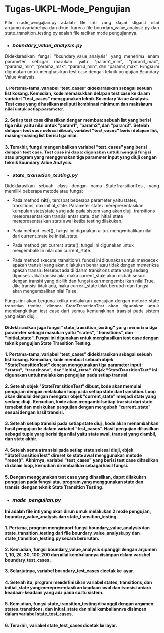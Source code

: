 # Tugas-UKPL-Mode_Pengujian

<div style="text-align: justify">
    File mode_pengujian.py adalah file inti yang dapat diganti nilai argumen/variabelnya dan dirun, karena file boundary_value_analysis.py dan state_transition_testing.py adalah file racikan mode pengujiannya.
</div>


+ ### ***boundary_value_analysis.py***
<div style="text-align: justify">
    Dideklarasikan fungsi "boundary_value_analysis" yang menerima enam parameter sebagai masukan yaitu "param1_min", "param1_max", "param2_min", "param2_max", "param3_min", dan "param3_max". Fungsi ini digunakan untuk menghasilkan test case dengan teknik pengujian Boundary Value Analysis.
</div>

#### 1. Pertama-tama, variabel "test_cases" dideklarasikan sebagai sebuah list kosong. Kemudian, kode memasukkan delapan test case ke dalam variabel "test_cases" menggunakan teknik Boundary Value Analysis. Test case yang dihasilkan meliputi kombinasi minimum dan maksimum nilai untuk setiap parameter.

#### 2. Setiap test case dihasilkan dengan membuat sebuah list yang berisi tiga nilai yaitu nilai untuk "param1", "param2", dan "param3". Setelah delapan test case selesai dibuat, variabel "test_cases" berisi delapan list, masing-masing list berisi tiga nilai.

#### 3. Terakhir, fungsi mengembalikan variabel "test_cases" yang berisi delapan test case. Test case ini dapat digunakan untuk menguji fungsi atau program yang menggunakan tiga parameter input yang diuji dengan teknik Boundary Value Analysis.


+ ### ***state_transition_testing.py***
<div style="text-align: justify">
    Dideklarasikan sebuah class dengan nama StateTransitionTest, yang memiliki beberapa metode atau fungsi:
</div>

- Pada method __init__(), terdapat beberapa parameter yaitu states, transitions, dan initial_state. Parameter states merepresentasikan kumpulan state/state yang ada pada sistem yang akan diuji, transitions merepresentasikan transisi antar state, dan initial_state merepresentasikan state awal ketika testing dilakukan.

- Pada method reset(), fungsi ini digunakan untuk mengembalikan nilai dari current_state ke initial_state.

- Pada method get_current_state(), fungsi ini digunakan untuk mengembalikan nilai dari current_state.

- Pada method execute_transition(), fungsi ini digunakan untuk mengecek apakah transisi yang akan dilakukan benar atau tidak dengan memeriksa apakah transisi tersebut ada di dalam transitions state yang sedang diproses. Jika transisi ada, maka current_state akan diubah sesuai dengan transisi yang dipilih dan fungsi akan mengembalikan nilai True. Jika transisi tidak ada, maka current_state tidak berubah dan fungsi akan mengembalikan nilai False.

<div style="text-align: justify">
Fungsi ini akan berguna ketika melakukan pengujian dengan metode state transition testing, dimana StateTransitionTest akan digunakan untuk membangkitkan test case dari semua kemungkinan transisi pada sistem yang akan diuji.
</div>


#### Dideklarasikan juga fungsi "state_transition_testing" yang menerima tiga parameter sebagai masukan yaitu "states", "transitions", dan "initial_state". Fungsi ini digunakan untuk menghasilkan test case dengan teknik pengujian State Transition Testing.

#### 1. Pertama-tama, variabel "test_cases" dideklarasikan sebagai sebuah list kosong. Kemudian, kode membuat sebuah objek "StateTransitionTest" dengan menggunakan tiga parameter input: "states", "transitions", dan "initial_state". Objek "StateTransitionTest" ini digunakan untuk melakukan pengujian pada setiap transisi.

#### 2. Setelah objek "StateTransitionTest" dibuat, kode akan memulai pengujian dengan melakukan loop pada setiap state dan transition. Loop akan dimulai dengan mengatur objek "current_state" menjadi state yang sedang diuji. Kemudian, kode akan mengambil setiap transisi dari state tersebut dan melakukan pengujian dengan mengubah "current_state" sesuai dengan hasil transisi.

#### 3. Setelah setiap transisi pada setiap state diuji, kode akan menambahkan hasil pengujian ke dalam variabel "test_cases". Hasil pengujian dihasilkan sebagai tuple yang berisi tiga nilai yaitu state awal, transisi yang diambil, dan state akhir.

#### 4. Setelah semua transisi pada setiap state selesai diuji, objek "StateTransitionTest" direset ke state awal menggunakan metode "reset()". Akhirnya, variabel "test_cases" yang berisi test case dihasilkan di dalam loop, kemudian dikembalikan sebagai hasil fungsi.

#### 5. Dengan menggunakan test case yang dihasilkan, dapat dilakukan pengujian pada fungsi atau program yang menggunakan state dan transisi dengan teknik State Transition Testing.


+ ### ***mode_pengujian.py***
#### Ini adalah file inti yang akan dirun untuk melakukan 2 mode pengujian, boundary_value_analysis dan state_transition_testing

#### 1. Pertama, program mengimport fungsi boundary_value_analysis dan state_transition_testing dari file boundary_value_analysis.py dan state_transition_testing.py secara berurutan.
#### 2. Kemudian, fungsi boundary_value_analysis dipanggil dengan argumen 1, 10, 20, 30, 100, 200 dan nilai kembaliannya disimpan dalam variabel boundary_test_cases.
#### 3. Selanjutnya, variabel boundary_test_cases dicetak ke layar.
#### 4. Setelah itu, program mendefinisikan variabel states, transitions, dan initial_state yang merepresentasikan keadaan awal dan transisi antara keadaan-keadaan yang ada pada suatu sistem.
#### 5. Kemudian, fungsi state_transition_testing dipanggil dengan argumen states, transitions, dan initial_state dan nilai kembaliannya disimpan dalam variabel state_test_cases.
#### 6. Terakhir, variabel state_test_cases dicetak ke layar.
